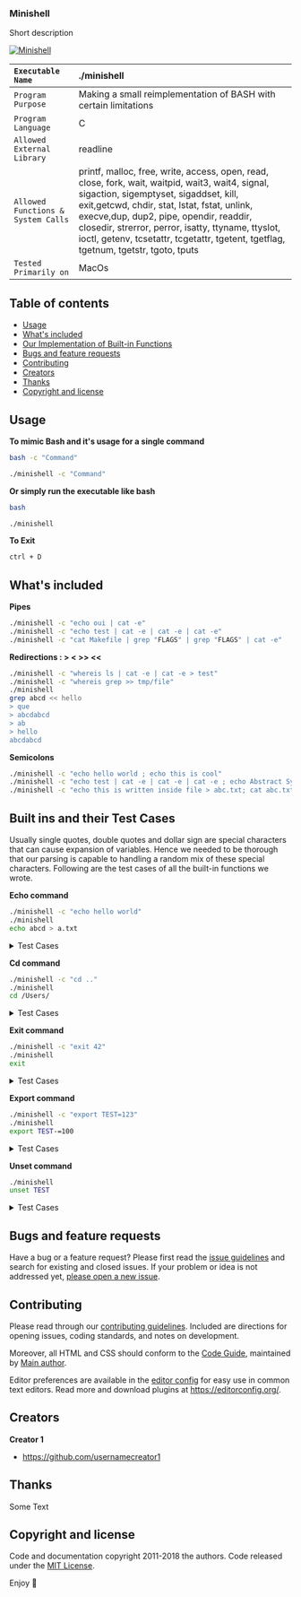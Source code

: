   <h3 align="left">Minishell</h3>

  <p align="left">
    Short description
  </p>
  <p align="left">
    <a href="https://github.com/harshbanthiya/Minishell">
    <img src="https://badge42.vercel.app/api/v2/cl2xrmmu4000609mlo05k9qg8/project/2371023" alt="Minishell">
    </a>
 </p>
  
   ``Executable Name`` | ./minishell 
   :--------------- | :---------------
   ``Program Purpose`` | Making a small reimplementation of BASH with certain limitations
   ``Program Language`` | C |
   ``Allowed External Library`` | readline 
   ``Allowed Functions & System Calls`` | printf, malloc, free, write, access, open, read, close, fork, wait, waitpid, wait3, wait4, signal, sigaction, sigemptyset, sigaddset, kill, exit,getcwd, chdir, stat, lstat, fstat, unlink, execve,dup, dup2, pipe, opendir, readdir, closedir, strerror, perror, isatty, ttyname, ttyslot, ioctl, getenv, tcsetattr, tcgetattr, tgetent, tgetflag, tgetnum, tgetstr, tgoto, tputs
   ``Tested Primarily on`` | MacOs    



## Table of contents

- [Usage](#Usage)
- [What's included](#whats-included)
- [Our Implementation of Built-in Functions](#Built-ins-and-their-Test-Cases)
- [Bugs and feature requests](#bugs-and-feature-requests)
- [Contributing](#contributing)
- [Creators](#creators)
- [Thanks](#thanks)
- [Copyright and license](#copyright-and-license)


## Usage

**To mimic Bash and it's usage for a single command**
```sh
bash -c "Command"
```
```sh
./minishell -c "Command"
```
**Or simply run the executable like bash**
```sh
bash
```
```sh
./minishell 
```
**To Exit**
```sh
ctrl + D
```


## What's included

**Pipes** 

```sh
./minishell -c "echo oui | cat -e"
./minishell -c "echo test | cat -e | cat -e | cat -e"
./minishell -c "cat Makefile | grep "FLAGS" | grep "FLAGS" | cat -e"
```

**Redirections : > < >> <<** 

```sh
./minishell -c "whereis ls | cat -e | cat -e > test"
./minishell -c "whereis grep >> tmp/file"
./minishell
grep abcd << hello
> que
> abcdabcd 
> ab
> hello
abcdabcd
```

**Semicolons** 

```sh
./minishell -c "echo hello world ; echo this is cool"
./minishell -c "echo test | cat -e | cat -e | cat -e ; echo Abstract Sytax tree"
./minishell -c "echo this is written inside file > abc.txt; cat abc.txt"
```

## Built ins and their Test Cases 


Usually single quotes, double quotes and dollar sign are special characters that can cause expansion of variables.
Hence we needed to be thorough that our parsing is capable to handling a random mix of these special characters.
Following are the test cases of all the built-in functions we wrote. 

**Echo command**
```sh
./minishell -c "echo hello world"
./minishell 
echo abcd > a.txt
```
<details><summary> Test Cases </summary>

  
```sh
./minishell
1: echo
2: echo echo
3: eCho
4: eChO
5: eCHO
6: ECHO
7: echo rhobebou
8: echo stop barking
9: echo "bonjour"
10: echo bonjour
11: echo 'bonjour'
12: echo -n bonjour
13: echo -nn bonjour
14: echo -n -n -n bonjour
15: echo -n -n -n bonjour
16: echo "-n" bonjour
17: echo -n"-n" bonjour
18: echo "-nnnn" bonjour
19: echo "-n -n -n"-n bonjour
20: echo "-n '-n'" bonjour
21: echo $USER
22: echo "$USER"
23: echo "'$USER'"
24: echo " '$USER' "
25: echo text"$USER"
26: echo text"'$USER'" ' $USER '
27: echo "text"   "$USER"    "$USER"
28: echo '              $USER          '
29: echo               text "$USER"            "$USER"text
30: echo ''''''''''$USER''''''''''
31: echo """"""""$USER""""""""
32: echo $USER'$USER'text oui oui     oui  oui $USER oui      $USER ''
33: echo $USER '' $USER $USER '' $USER '' $USER -n $USER
34: echo ' ' ' '
35: echo '" ' " """
36: echo " " " """ ''
37: echo "$USER""$USER""$USER"
38: echo text"$USER"test
39: echo '$USER' "$USER" "text ' text"
40: echo '$USER'
41: echo $USER " "
42: echo "$USER""Users/$USER/file""'$USER'"'$USER'
43: echo "$USER$USER$USER"
44: echo '$USER'"$USER"'$USER'
45: echo '"$USER"''$USER'"""$USER"
46: echo " $USER  "'$PWD'
47: echo " $USER  $ "'$PWD'
48: echo $USER=4
49: echo $USER=thallard
50: echo $USER
51: echo $?
52: echo $USER213
53: echo $USER$12USER$USER=4$USER12
54: echo $USER $123456789USER $USER123456789
55: echo $USER $9999USER $8888USER $7777USER
56: echo $USER $USER9999 $USER8888 $USER7777
57: echo $USER $USER9999 $USER8888 $USER7777 "$USER"
58: echo "$USER=12$USER"
59: echo "$9USER" "'$USER=12$SOMETHING'"
60: echo $PWD/file
61: echo "$PWD/file"
62: echo "text" "text$USER" ... "$USER"
63: echo $PWD
```

</details>

**Cd command**
```sh
./minishell -c "cd .."
./minishell 
cd /Users/
```
<details><summary> Test Cases </summary>

```sh
./minishell
1: cd
2: cd ..
3: cd .
4: cd /Users
5: cd //
6: cd '//'
7: cd //////
8: cd ./././
9: cd /
10: cd '/////' 2>/dev/null
11: cd '/etc'
12: cd '/var'
13: cd "$PWD/file_tests"
14: cd "doesntexist"
15: cd "doesntexist" 2>/dev/null
16: cd ../../..
17: cd "wtf" 2>/dev/null
18: cd ..
19: cd ..
20: cd ?
21: cd +
22: cd _
23: cd woof
24: cd bark bark
25: cd '/'
26: cd $PWD/file_tests
27: cd $OLDPWD/something
```
</details>

**Exit command**
```sh
./minishell -c "exit 42"
./minishell 
exit
```
<details><summary> Test Cases </summary>

```sh
./minishell
1: exit 0 0
2: exit 42 42
3: exit -42 -24
4: exit 42
5: exit 42 53 68
6: exit 259
7: exit -12030
8: exit --1239312
9: exit ++++1203020103
10: exit +0
11: exit ++++++0
12: exit -----0
13: exit azerty
14: exit kewkwqke
15: exit a
16: exit z
17: exit "1"
18: exit "2"
19: exit "+102"
20: exit "1230"
21: exit "+++1230"
22: exit "1"23
23: exit "2"32"32"
24: exit "'42'"
25: exit '42'"42"42
26: exit +'42'"42"42
27: exit -'42'"42"42
28: exit 9223372036854775807
29: exit 9223372036854775808
30: exit -4
31: exit wrong
32: exit wrong_command
33: exit something
34: exit 1
35: exit -1
36: exit 42
37: exit 0
38: exit --000
39: exit +++++++000
40: exit ++++3193912939
41: exit ---31232103012
42: exit "something"
43: exit q
44: exit help
45: exit export
46: exit echo
47: exit cd ..
48: exit 0 0
49: exit something somethingv2
50: exit 42 42 42 42 42
51: exit echo something
52: exit exit
```
</details>
  
**Export command**
```sh
./minishell -c "export TEST=123"
./minishell 
export TEST-=100
```
<details><summary> Test Cases </summary>

```sh
./minishell
1: export | grep "SHLVL"
2: export | grep "OLDPWD"
3: export | grep "PWD"
4: export $?
6: export TEST
7: export TEST=
8: export TEST=123
9: export ___TEST=123
10: export --TEST=123
11: export ""=""
12: export ''=''
13: export "="="="
14: export '='='='
15: export TE\ST=100
16: export TE-ST=100
17: export -TEST=100
18: export TEST-=100
19: export _TEST=100
20: export | grep "SHLVL"
21: export TEST
22: export ==========
23: export 1TEST=
24: export TEST
25: export ""=""
26: export TES=T=""
27: export TE+S=T=""
28: export TES\T=123
29: export TES.T=123  
30: export TES\$T=123
31: export TES\T
32: export TES.T=123
33: export TES+T=123
34: export TES=T=123
35: export TES}T=123
36: export TES{T=123
37: export TES-T=123
38: export -TEST=123
39: export _TEST=123
40: export TES_T=123
41: export TEST_=123
42: export TE*ST=123
43: export TES#T=123
44: export TES@T=123
45: export TES!T=123
46: export TES$?T=123
47: export =============123
48: export +++++++=123
49: export ________=123
50: export export
51: export echo
52: export pwd
53: export cd
54: export export
55: export unset
56: export sudo
57: export TES^T=123
58: export TES!T=123
59: export TES~T+=123
60: export TEST+=100
```
</details>

**Unset command**
```sh
./minishell
unset TEST
```
<details><summary> Test Cases </summary>

```sh
./minishell
1: unset
2: export TEST=100
3: unset doesntexist
4: unset PWD
5: unset PWD
6: unset OLDPWD
7: unset PATH
8: unset PATH
9: unset PATH
10: unset TES\T
11: unset TES;T
12: unset TES.T
13: unset TES+T
14: unset TES=T
15: unset TES}T
16: unset TES{T
17: unset TES-T
18: unset -TEST
19: unset _TEST
20: unset TES_T
21: unset TEST_
22: unset TE*ST
23: unset TES#T
24: unset TES@T
25: unset TES!T
26: unset TES$?T
27: unset ============
28: unset +++++++
29: unset ________
30: unset export
31: unset echo
32: unset pwd
33: unset cd
34: unset unset
35: unset sudo
36: unset TES^T
37: unset TES!T
38: unset TES~T
```
</details>


## Bugs and feature requests

Have a bug or a feature request? Please first read the [issue guidelines](https://reponame/blob/master/CONTRIBUTING.md) and search for existing and closed issues. If your problem or idea is not addressed yet, [please open a new issue](https://reponame/issues/new).

## Contributing

Please read through our [contributing guidelines](https://reponame/blob/master/CONTRIBUTING.md). Included are directions for opening issues, coding standards, and notes on development.

Moreover, all HTML and CSS should conform to the [Code Guide](https://github.com/mdo/code-guide), maintained by [Main author](https://github.com/usernamemainauthor).

Editor preferences are available in the [editor config](https://reponame/blob/master/.editorconfig) for easy use in common text editors. Read more and download plugins at <https://editorconfig.org/>.

## Creators

**Creator 1**

- <https://github.com/usernamecreator1>



## Thanks

Some Text

## Copyright and license

Code and documentation copyright 2011-2018 the authors. Code released under the [MIT License](https://reponame/blob/master/LICENSE).

Enjoy :metal:
